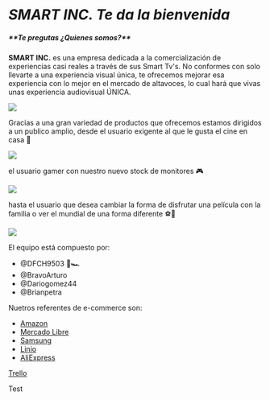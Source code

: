 # _SMART INC. Te da la bienvenida_

##### \***\*Te pregutas ¿Quienes somos?\*\***

**SMART INC.** es una empresa dedicada a la comercialización de experiencias casi reales a través de sus Smart Tv's.
No conformes con solo llevarte a una experiencia visual única, te ofrecemos mejorar esa experiencia con lo mejor en el mercado de altavoces, lo cual hará que vivas unas experiencia audiovisual ÚNICA.

![](https://zupimages.net/up/20/38/bn1e.png)

Gracias a una gran variedad de productos que ofrecemos estamos dirigidos a un publico amplio, desde el usuario exigente al que le gusta el cine en casa 🎥

![](https://filmeventos.com/wp-content/uploads/2020/09/best-big-home-theatre-movie-projector-screns.jpg)

el usuario gamer con nuestro nuevo stock de monitores 🎮

![](https://img.global.news.samsung.com/ar/wp-content/uploads/2020/01/Samsung-Odyssey_02-612x408.jpg)

hasta el usuario que desea cambiar la forma de disfrutar una película con la familia o ver el mundial de una forma diferente ⚽🎉

![](https://www.mielectro.es/blog/wp-content/uploads/2017/02/futbol-en-TV.jpg)

El equipo está compuesto por:

- @DFCH9503 🦾:racing_car:
- @BravoArturo
- @Dariogomez44
- @Brianpetra

Nuetros referentes de e-commerce son:

- [Amazon](https://www.amazon.com/-/es/)
- [Mercado Libre](https://www.mercadolibre.com.co/)
- [Samsung](https://www.samsung.com/co/)
- [Linio](https://www.linio.com.co/)
- [AliExpress](https://es.aliexpress.com/)

[Trello](https://trello.com/b/zo8t6scw/boardsmartstore)

Test

